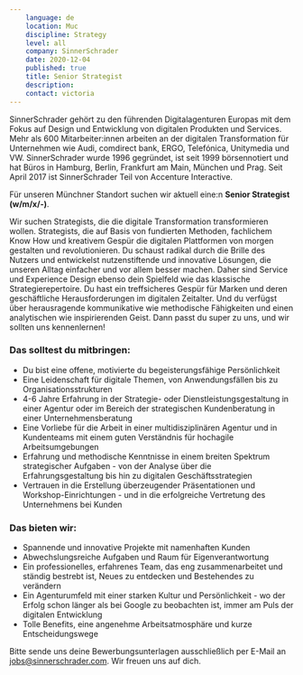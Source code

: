 ```yaml
---
    language: de
    location: Muc
    discipline: Strategy
    level: all
    company: SinnerSchrader
    date: 2020-12-04
    published: true
    title: Senior Strategist 
    description: 
    contact: victoria
---
```


SinnerSchrader gehört zu den führenden Digitalagenturen Europas mit dem Fokus auf Design und Entwicklung von digitalen Produkten und Services. Mehr als 600 Mitarbeiter:innen arbeiten an der digitalen Transformation für Unternehmen wie Audi, comdirect bank, ERGO, Telefónica, Unitymedia und VW. SinnerSchrader wurde 1996 gegründet, ist seit 1999 börsennotiert und hat Büros in Hamburg, Berlin, Frankfurt am Main, München und Prag. Seit April 2017 ist SinnerSchrader Teil von Accenture Interactive.

Für unseren Münchner Standort suchen wir aktuell eine:n **Senior Strategist (w/m/x/-)**.

Wir suchen Strategists, die die digitale Transformation transformieren wollen. Strategists, die auf Basis von fundierten Methoden, fachlichem Know How und kreativem Gespür die digitalen Plattformen von morgen gestalten und revolutionieren. Du schaust radikal durch die Brille des Nutzers und entwickelst nutzenstiftende und innovative Lösungen, die unseren Alltag einfacher und vor allem besser machen. Daher sind Service und Experience Design ebenso dein Spielfeld wie das klassische Strategierepertoire. Du hast ein treffsicheres Gespür für Marken und deren geschäftliche Herausforderungen im digitalen Zeitalter. Und du verfügst über herausragende kommunikative wie methodische Fähigkeiten und einen analytischen wie inspirierenden Geist. Dann passt du super zu uns, und wir sollten uns kennenlernen!

### Das solltest du mitbringen:

- Du bist eine offene, motivierte du begeisterungsfähige Persönlichkeit
- Eine Leidenschaft für digitale Themen, von Anwendungsfällen bis zu Organisationsstrukturen
- 4-6 Jahre Erfahrung in der Strategie- oder Dienstleistungsgestaltung in einer Agentur oder im Bereich der strategischen Kundenberatung in einer Unternehmensberatung
- Eine Vorliebe für die Arbeit in einer multidisziplinären Agentur und in Kundenteams mit einem guten Verständnis für hochagile Arbeitsumgebungen
- Erfahrung und methodische Kenntnisse in einem breiten Spektrum strategischer Aufgaben - von der Analyse über die Erfahrungsgestaltung bis hin zu digitalen Geschäftsstrategien
- Vertrauen in die Erstellung überzeugender Präsentationen und Workshop-Einrichtungen - und in die erfolgreiche Vertretung des Unternehmens bei Kunden

### Das bieten wir:

- Spannende und innovative Projekte mit namenhaften Kunden
- Abwechslungsreiche Aufgaben und Raum für Eigenverantwortung
- Ein professionelles, erfahrenes Team, das eng zusammenarbeitet und ständig bestrebt ist, Neues zu entdecken und Bestehendes zu verändern
- Ein Agenturumfeld mit einer starken Kultur und Persönlichkeit - wo der Erfolg schon länger als bei Google zu beobachten ist, immer am Puls der digitalen Entwicklung
- Tolle Benefits, eine angenehme Arbeitsatmosphäre und kurze Entscheidungswege

Bitte sende uns deine Bewerbungsunterlagen ausschließlich per E-Mail an <jobs@sinnerschrader.com>. Wir freuen uns auf dich. 
